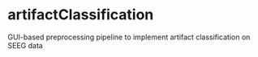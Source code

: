 # artifactClassification
GUI-based preprocessing pipeline to implement artifact classification on SEEG data 
